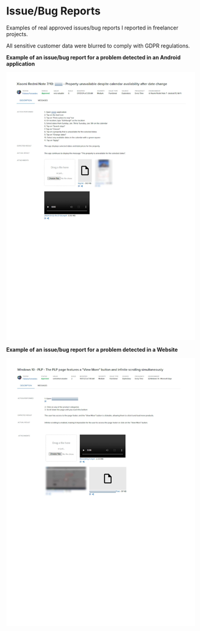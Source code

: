 # Issue/Bug Reports

Examples of real approved issues/bug reports I reported in freelancer projects. 

All sensitive customer data were blurred to comply with GDPR regulations.


**Example of an issue/bug report for a problem detected in an Android application**<br/>

![alt text](https://github.com/fpfernandes/Issue-Bug-report/blob/main/example_bug_android.jpg)



**Example of an issue/bug report for a problem detected in a Website**<br/>

![alt text](https://github.com/fpfernandes/Issue-Bug-report/blob/main/example_bug_windows.jpg)
